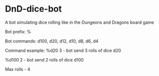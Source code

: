 # DnD-dice-bot
A bot simulating dice rolling like in the Dungeons and Dragons board game

Bot prefix: %

Bot commands: d100, d20, d12, d10, d8, d6, d4

Command example: 
%d20 3 - bot send 3 rolls of dice d20

%d100 2 - bot send 2 rolls of dice d100

Max rolls - 4
